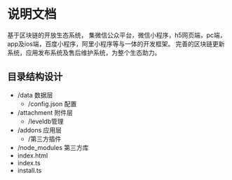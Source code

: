 # 说明文档

基于区块链的开放生态系统，
集微信公众平台，微信小程序，h5网页端，pc端，app及ios端，百度小程序，阿里小程序等与一体的开发框架。
完善的区块链更新系统，应用发布系统及售后维护系统，为整个生态助力。

## 目录结构设计

* /data 数据层
    * /config.json 配置
* /attachment 附件层
    * /leveldb管理
* /addons 应用层
    * /第三方插件
* /node_modules 第三方库
* index.html
* index.ts
* install.ts
